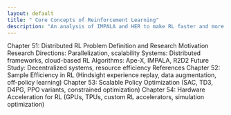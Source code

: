 ```yaml
---
layout: default
title: " Core Concepts of Reinforcement Learning"
description: "An analysis of IMPALA and HER to make RL faster and more efficient at scale.."
---
```


<link rel="stylesheet" href="{{ '/assets/css/section-academic.css' | relative_url }}">
Chapter 51: Distributed RL
Problem Definition and Research Motivation
Research Directions: Parallelization, scalability
Systems: Distributed frameworks, cloud-based RL
Algorithms: Ape-X, IMPALA, R2D2
Future Study: Decentralized systems, resource efficiency
References
Chapter 52: Sample Efficiency in RL
(Hindsight experience replay, data augmentation, off-policy learning)
Chapter 53: Scalable Policy Optimization
(SAC, TD3, D4PG, PPO variants, constrained optimization)
Chapter 54: Hardware Acceleration for RL
(GPUs, TPUs, custom RL accelerators, simulation optimization)

<script>
  // Navigation variables
  var prevSection = "/content/handbooks/generative-ai/index.md";
  var nextSection = "/content/handbooks/generative-ai/section2.md";
</script>

<script src="{{ '/assets/js/section-academic.js' | relative_url }}"></script>
